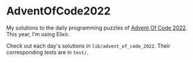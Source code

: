 # AdventOfCode2022

My solutions to the daily programming puzzles of [Advent Of Code 2022](https://adventofcode.com/2022/about). This year, I'm using Elixir.

Check out each day's solutions in `lib/advent_of_code_2022`.
Their corresponding tests are in `test/`.
